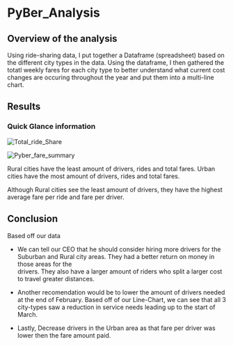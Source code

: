 # PyBer_Analysis

## Overview of the analysis
Using ride-sharing data, I put together a Dataframe (spreadsheet) based on the different city types in the data. Using the dataframe, I then gathered the totatl weekly fares for each city type to better understand what current cost changes are occuring throughout the year and put them into a multi-line chart. 

## Results

### Quick Glance information

![Total_ride_Share](https://user-images.githubusercontent.com/103524591/180096156-83255f38-14a8-4de3-8822-336819ba4ebb.png)

![Pyber_fare_summary](https://user-images.githubusercontent.com/103524591/180096921-ff87471a-d0be-4a61-8c81-96fdb2ce8a47.png)

Rural cities have the least amount of drivers, rides and total fares.
Urban cities have the most amount of drivers, rides and total fares.

Although Rural cities see the least amount of drivers, they have the highest average fare per ride and fare per driver.

## Conclusion

Based off our data

* We can tell our CEO that he should consider hiring more drivers for the Suburban and Rural city areas. They had a better return on money in those areas for the     
      drivers. They also have a larger amount of riders who split a larger cost to travel greater distances.
    
* Another recomendation would be to lower the amount of drivers needed at the end of February. Based off of our Line-Chart, we can see that all 3 city-types saw a         reduction in service needs leading up to the start of March.
    
* Lastly, Decrease drivers in the Urban area as that fare per driver was lower then the fare amount paid. 


